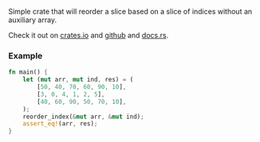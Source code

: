

Simple crate that will reorder a slice based on a slice of indices without an auxiliary array. 

Check it out on [crates.io](https://crates.io/crates/reorder) and [github](https://github.com/tiby312/reorder) and [docs.rs](https://docs.rs/reorder/).

### Example

```rust
fn main() {
    let (mut arr, mut ind, res) = (
        [50, 40, 70, 60, 90, 10],
        [3, 0, 4, 1, 2, 5],
        [40, 60, 90, 50, 70, 10],
    );
    reorder_index(&mut arr, &mut ind);
    assert_eq!(arr, res);
}
```